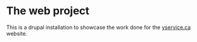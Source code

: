 The web project
==
This is a drupal installation to showcase the work done for the [yservice.ca](http://yservice.ca) website.